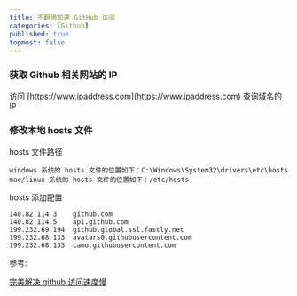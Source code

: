 ```yaml
---
title: 不翻墙加速 GitHub 访问
categories: [Github]
published: true
topmost: false
---
```


### 获取 Github 相关网站的 IP

访问 [https://www.ipaddress.com](https://www.ipaddress.com) 查询域名的 IP

### 修改本地 hosts 文件

hosts 文件路径

```
windows 系统的 hosts 文件的位置如下：C:\Windows\System32\drivers\etc\hosts
mac/linux 系统的 hosts 文件的位置如下：/etc/hosts
```

hosts 添加配置

```
140.82.114.3    github.com
140.82.114.5    api.github.com
199.232.69.194	github.global.ssl.fastly.net
199.232.68.133  avatars0.githubusercontent.com
199.232.68.133  camo.githubusercontent.com
```

参考:

[完美解决 github 访问速度慢](https://zhuanlan.zhihu.com/p/93436925)
